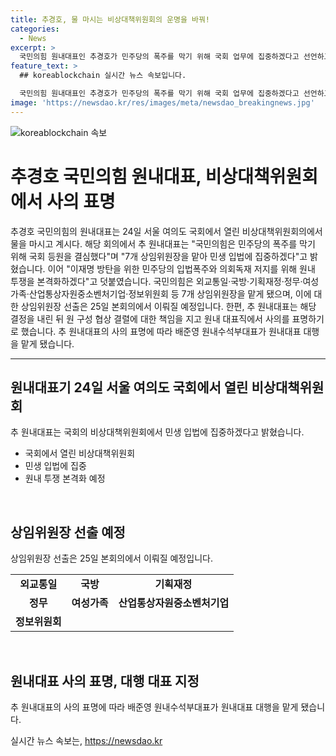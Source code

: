 ```yaml
---
title: 추경호, 물 마시는 비상대책위원회의 운명을 바꿔!
categories:
  - News
excerpt: >
  국민의힘 원내대표인 추경호가 민주당의 폭주를 막기 위해 국회 업무에 집중하겠다고 선언하고, 외교통일·국방·기획재정·정무·여성가족·산업통상자원중소벤처기업·정보위원회의 7개 상임위원장을 맡게 됐다. 그러나 구성 협상 결렬에 대한 책임을 지고 사의를 표명하며 원내대표직에서 물러났고, 대행으로는 배준영 원내수석부대표가 임명되었다.
feature_text: >
  ## koreablockchain 실시간 뉴스 속보입니다.

  국민의힘 원내대표인 추경호가 민주당의 폭주를 막기 위해 국회 업무에 집중하겠다고 선언하고, 외교통일·국방·기획재정·정무·여성가족·산업통상자원중소벤처기업·정보위원회의 7개 상임위원장을 맡게 됐다. 그러나 구성 협상 결렬에 대한 책임을 지고 사의를 표명하며 원내대표직에서 물러났고, 대행으로는 배준영 원내수석부대표가 임명되었다.
image: 'https://newsdao.kr/res/images/meta/newsdao_breakingnews.jpg'
---
```


<p><img src="https://newsdao.kr/res/images/meta/newsdao_breakingnews.jpg" alt="koreablockchain 속보" /></p>

<h1>추경호 국민의힘 원내대표, 비상대책위원회에서 사의 표명</h1>

<p data-ke-size="size16">추경호 국민의힘의 원내대표는 24일 서울 여의도 국회에서 열린 비상대책위원회의에서 물을 마시고 계시다. 해당 회의에서 추 원내대표는 "국민의힘은 민주당의 폭주를 막기 위해 국회 등원을 결심했다"며 "7개 상임위원장을 맡아 민생 입법에 집중하겠다"고 밝혔습니다. 이어 "이재명 방탄을 위한 민주당의 입법폭주와 의회독재 저지를 위해 원내 투쟁을 본격화하겠다"고 덧붙였습니다. 국민의힘은 외교통일·국방·기획재정·정무·여성가족·산업통상자원중소벤처기업·정보위원회 등 7개 상임위원장을 맡게 됐으며, 이에 대한 상임위원장 선출은 25일 본회의에서 이뤄질 예정입니다. 한편, 추 원내대표는 해당 결정을 내린 뒤 원 구성 협상 결렬에 대한 책임을 지고 원내 대표직에서 사의를 표명하기로 했습니다. 추 원내대표의 사의 표명에 따라 배준영 원내수석부대표가 원내대표 대행을 맡게 됐습니다.</p>

<hr>

<h2 data-ke-size="size26">원내대표기 24일 서울 여의도 국회에서 열린 비상대책위원회</h2>

<p data-ke-size="size16">추 원내대표는 국회의 비상대책위원회에서 민생 입법에 집중하겠다고 밝혔습니다.</p>

<ul>
    <li>국회에서 열린 비상대책위원회</li>
    <li>민생 입법에 집중</li>
    <li>원내 투쟁 본격화 예정</li>
</ul>

<p data-ke-size="size16">&nbsp;</p>

<h2 data-ke-size="size26">상임위원장 선출 예정</h2>

<p data-ke-size="size16">상임위원장 선출은 25일 본회의에서 이뤄질 예정입니다.</p>

<table>
    <tbody>
        <tr>
            <td style="text-align: center; height: 17px;"><b>외교통일</b></td>
            <td style="text-align: center; height: 17px;"><b>국방</b></td>
            <td style="text-align: center; height: 17px;"><b>기획재정</b></td>
        </tr>
        <tr>
            <td style="text-align: center; height: 17px;"><b>정무</b></td>
            <td style="text-align: center; height: 17px;"><b>여성가족</b></td>
            <td style="text-align: center; height: 17px;"><b>산업통상자원중소벤처기업</b></td>
        </tr>
        <tr>
            <td style="text-align: center; height: 17px;"><b>정보위원회</b></td>
        </tr>
    </tbody>
</table>

<p data-ke-size="size16">&nbsp;</p>

<h2 data-ke-size="size26">원내대표 사의 표명, 대행 대표 지정</h2>

<p data-ke-size="size16">추 원내대표의 사의 표명에 따라 배준영 원내수석부대표가 원내대표 대행을 맡게 됐습니다.</p>
실시간 뉴스 속보는, <a href="https://newsdao.kr" rel="dofollow">https://newsdao.kr</a>


